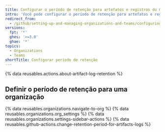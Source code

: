 ```yaml
---
title: Configurar o período de retenção para artefatos e registros do GitHub Actions na sua organização
intro: 'Você pode configurar o período de retenção para artefatos e registros de {% data variables.product.prodname_actions %} da sua organização.'
redirect_from:
  - /github/setting-up-and-managing-organizations-and-teams/configuring-the-retention-period-for-github-actions-artifacts-and-logs-in-your-organization
versions:
  fpt: '*'
  ghes: '>=3.0'
  ghae: '*'
topics:
  - Organizations
  - Teams
shortTitle: Configurar período de retenção
---
```


{% data reusables.actions.about-artifact-log-retention %}

## Definir o período de retenção para uma organização

{% data reusables.organizations.navigate-to-org %}
{% data reusables.organizations.org_settings %}
{% data reusables.organizations.settings-sidebar-actions %}
{% data reusables.github-actions.change-retention-period-for-artifacts-logs  %}
